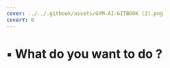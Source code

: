 ```yaml
---
cover: ../../.gitbook/assets/GYM-AI-GITBOOK (2).png
coverY: 0
---
```


# ▪ What do you want to do ?

